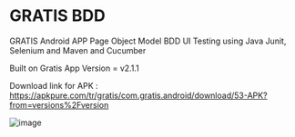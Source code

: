 # GRATIS BDD

GRATIS Android APP Page Object Model BDD UI Testing using Java Junit, Selenium and Maven and Cucumber

Built on Gratis App Version = v2.1.1

Download link for APK :  https://apkpure.com/tr/gratis/com.gratis.android/download/53-APK?from=versions%2Fversion



![image](https://user-images.githubusercontent.com/13181041/147490062-d0cd9c11-7924-49e0-914c-344dcea0a286.png)

